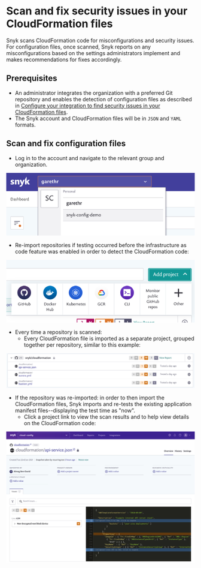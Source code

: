 # Scan and fix security issues in your CloudFormation files

Snyk scans CloudFormation code for misconfigurations and security issues. For configuration files, once scanned, Snyk reports on any misconfigurations based on the settings administrators implement and makes recommendations for fixes accordingly.

## **Prerequisites**

* An administrator integrates the organization with a preferred Git repository and enables the detection of configuration files as described in [Configure your integration to find security issues in your CloudFormation files](https://docs.snyk.io/snyk-infrastructure-as-code/scan-cloudformation-files/configure-your-integration-to-find-security-issues-in-your-cloudformation-files).
* The Snyk account and CloudFormation files will be in `JSON` and `YAML` formats.

## Scan and fix configuration files

* Log in to the account and navigate to the relevant group and organization.

![](../../.gitbook/assets/screenshot-2020-07-09-at-12.43.02-2-%20%283%29%20%284%29%20%284%29%20%284%29%20%284%29.png)

* Re-import repositories if testing occurred before the infrastructure as code feature was enabled in order to detect the CloudFormation code:

![](../../.gitbook/assets/screenshot_2020-07-09_at_12.44.03%20%281%29%20%281%29%20%283%29%20%283%29%20%282%29%20%284%29.png)

* Every time a repository is scanned:
  * Every CloudFormation file is imported as a separate project, grouped together per repository, similar to this example:

![](../../.gitbook/assets/screen_shot_2021-06-23_at_10.16.38.png)

* If the repository was re-imported: in order to then import the CloudFormation files, Snyk imports and re-tests the existing application manifest files--displaying the test time as "now".
  * Click a project link to view the scan results and to help view details on the CloudFormation code:

![Screen\_Shot\_2021-06-23\_at\_10.18.49.png](../../.gitbook/assets/screen_shot_2021-06-23_at_10.18.49.png)

